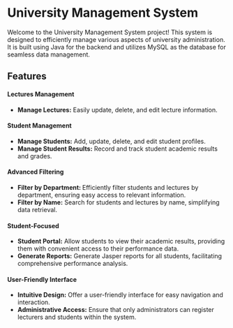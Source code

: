 # University Management System
Welcome to the University Management System project! This system is designed to efficiently manage various aspects of university administration. It is built using Java for the backend and utilizes MySQL as the database for seamless data management.

## Features
#### Lectures Management
<ul>
  <li><b>Manage Lectures:</b> Easily update, delete, and edit lecture information.</li>
</ul>

#### Student Management
<ul>
  <li><b>Manage Students:</b> Add, update, delete, and edit student profiles.</li>
  <li><b>Manage Student Results:</b> Record and track student academic results and grades.</li>
</ul>

#### Advanced Filtering
<ul>
  <li><b>Filter by Department: </b> Efficiently filter students and lectures by department, ensuring easy access to relevant information.</li>
  <li><b>Filter by Name:</b> Search for students and lectures by name, simplifying data retrieval.</li>
</ul>

#### Student-Focused
<ul>
  <li><b>Student Portal:</b> Allow students to view their academic results, providing them with convenient access to their performance data.</li>
  <li><b>Generate Reports:</b> Generate Jasper reports for all students, facilitating comprehensive performance analysis.</li>
</ul>

#### User-Friendly Interface
<ul>
  <li><b>Intuitive Design:</b> Offer a user-friendly interface for easy navigation and interaction.</li>
  <li><b>Administrative Access:</b> Ensure that only administrators can register lecturers and students within the system.</li>
</ul>



